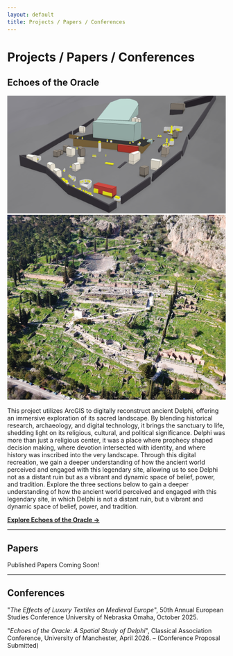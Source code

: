 ```yaml
---
layout: default
title: Projects / Papers / Conferences
---
```


# Projects / Papers / Conferences

## Echoes of the Oracle

<div class="image-container">
  <img src="assets/delphigis.png" alt="Ancient Delphi GIS Reconstruction">
  <img src="assets/delphireal.jpg" alt="Ruins of Ancient Delphi">
</div>

This project utilizes ArcGIS to digitally reconstruct ancient Delphi, offering an immersive exploration of its sacred landscape. By blending historical research, archaeology, and digital technology, it brings the sanctuary to life, shedding light on its religious, cultural, and political significance. Delphi was more than just a religious center, it was a place where prophecy shaped decision making, where devotion intersected with identity, and where history was inscribed into the very landscape. Through this digital recreation, we gain a deeper understanding of how the ancient world perceived and engaged with this legendary site, allowing us to see Delphi not as a distant ruin but as a vibrant and dynamic space of belief, power, and tradition. Explore the three sections below to gain a deeper understanding of how the ancient world perceived and engaged with this legendary site, in which Delphi is not a distant ruin, but a vibrant and dynamic space of belief, power, and tradition.

**[Explore Echoes of the Oracle →](https://digitalhistory.unomaha.community/echoes-of-the-oracle/)**

---

## Papers
Published Papers Coming Soon!

---

## Conferences
"*The Effects of Luxury Textiles on Medieval Europe*", 50th Annual European Studies Conference
University of Nebraska Omaha, October 2025.

"*Echoes of the Oracle: A Spatial Study of Delphi*", Classical Association Conference, University
of Manchester, April 2026. – (Conference Proposal Submitted)